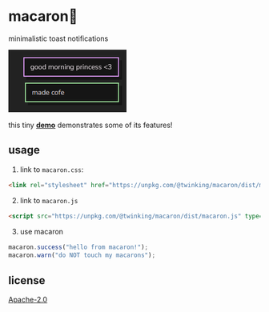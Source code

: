 # macaron🍩

minimalistic toast notifications

![scrot](.meta/scrot.png)

this tiny **[demo](https://twink.codeberg.page/macaron)** demonstrates some of its features!

## usage

1. link to `macaron.css`:

```html
<link rel="stylesheet" href="https://unpkg.com/@twinking/macaron/dist/macaron.css" type="text/css"/>
```
2. link to `macaron.js`

```html
<script src="https://unpkg.com/@twinking/macaron/dist/macaron.js" type="text/javascript"></script>
```
3. use macaron

```js
macaron.success("hello from macaron!");
macaron.warn("do NOT touch my macarons");
```

## license

[Apache-2.0](LICENSE)
